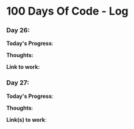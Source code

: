 # 100 Days Of Code - Log

### Day 26: 

**Today's Progress**: 

**Thoughts:** 

**Link to work:** 


### Day 27: 

**Today's Progress**: 

**Thoughts**: 

**Link(s) to work**:

